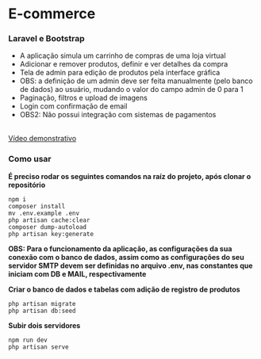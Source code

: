 # E-commerce
### Laravel e Bootstrap

- A aplicação simula um carrinho de compras de uma loja virtual
- Adicionar e remover produtos, definir e ver detalhes da compra
- Tela de admin para edição de produtos pela interface gráfica
- OBS: a definição de um admin deve ser feita manualmente (pelo banco de dados) ao usuário, mudando o valor do campo admin de 0 para 1
- Paginação, filtros e upload de imagens
- Login com confirmação de email
- OBS2: Não possui integração com sistemas de pagamentos

</br>
<a href="https://youtu.be/9t7FxTqH_CI" target="_blank" rel="noopener noreferrer">Vídeo demonstrativo</a>

### Como usar
**É preciso rodar os seguintes comandos na raíz do projeto, após clonar o repositório**

    npm i
    composer install
    mv .env.example .env 
    php artisan cache:clear 
    composer dump-autoload 
    php artisan key:generate

**OBS: Para o funcionamento da aplicação, as configurações da sua conexão com o banco de dados, assim como as configurações do seu servidor SMTP devem ser definidas no arquivo .env, nas constantes que iniciam com DB e MAIL, respectivamente**

**Criar o banco de dados e tabelas com adição de registro de produtos**

    php artisan migrate
    php artisan db:seed

**Subir dois servidores**

    npm run dev
    php artisan serve


